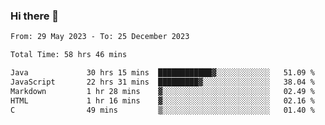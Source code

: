 ### Hi there 👋

<!--START_SECTION:waka-->

```txt
From: 29 May 2023 - To: 25 December 2023

Total Time: 58 hrs 46 mins

Java             30 hrs 15 mins  ████████████▓░░░░░░░░░░░░   51.09 %
JavaScript       22 hrs 31 mins  █████████▓░░░░░░░░░░░░░░░   38.04 %
Markdown         1 hr 28 mins    ▓░░░░░░░░░░░░░░░░░░░░░░░░   02.49 %
HTML             1 hr 16 mins    ▓░░░░░░░░░░░░░░░░░░░░░░░░   02.16 %
C                49 mins         ▒░░░░░░░░░░░░░░░░░░░░░░░░   01.40 %
```

<!--END_SECTION:waka-->
<!--
**the-beef-calculator/the-beef-calculator** is a ✨ _special_ ✨ repository because its `README.md` (this file) appears on your GitHub profile.

Here are some ideas to get you started:

- 🔭 I’m currently working on ...
- 🌱 I’m currently learning ...
- 👯 I’m looking to collaborate on ...
- 🤔 I’m looking for help with ...
- 💬 Ask me about ...
- 📫 How to reach me: ...
- 😄 Pronouns: ...
- ⚡ Fun fact: ...
-->
